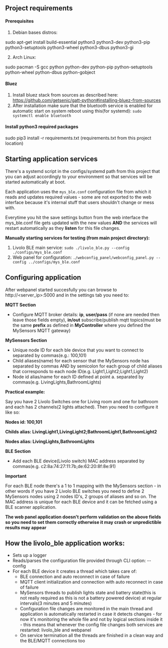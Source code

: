 ## Project requirements

#### Prerequisites

1. Debian bases distros:

  sudo apt-get install build-essential python3 python3-dev python3-pip python3-setuptools python3-wheel python3-dbus python3-gi

2. Arch Linux:

  sudo pacman -S gcc python python-dev python-pip python-setuptools python-wheel python-dbus python-gobject

#### Bluez

 1. Install bluez stack from sources as described here: https://github.com/getsenic/gatt-python#installing-bluez-from-sources
 2. After installation make sure that the bluetooth service is enabled for automatic start on system reboot using this(for systemd): `sudo systemctl enable bluetooth`

#### Install python3 required packages

  sudo pip3 install -r requirements.txt (requirements.txt from this project location)

## Starting application services

 There's a systemd script in the configs/systemd path from this project that you can adjust accordingly to your environment so that services will be started automatically at boot.

 Each application uses the `mys_ble.conf` configuration file from which it reads and updates required values - some are not exported to the web interface because it's internal stuff that users shouldn't change or mess with.

 Everytime you hit the save settings button from the web interface the mys_ble.conf file gets updated with the new values **AND** the services will restart automatically as they **listen** for this file changes.
 
**Manually starting services for testing (from main project directory):**
1. Livolo BLE main service:
`sudo ./livolo_ble.py --config ./configs/mys_ble.conf`
2. Web panel for configuration:
`./webconfig_panel/webconfig_panel.py --config ../configs/mys_ble.conf`

## Configuring application

 After webpanel started succesfully you can browse to http://<server_ip>:5000 and in the settings tab you need to:

**MQTT Section**

 - Configure MQTT broker details: **ip**, **user/pass** (if none are needed then leave those fields empty), **in/out** subscribe/publish mqtt topics(must be the same **prefix** as defined in **MyController** where you defined the MySensors MQTT gateway)
 
 **MySensors Section**

 - Unique node ID for each ble device that you want to connect to separated by commas(e.g.: 100,101)
 - Child aliases(name) for each sensor that the MySensors node has separated by commas AND by semicolon for each group of child aliases that corresponds to each node ID(e.g. Light1,Light2;Light1,Light2)
 - Node id alias/name for each ID defined at point a. separated by commas(e.g. LivingLights,BathroomLights)
 
 **Practical example:**
 
 Say you have 2 Livolo Switches one for Living room and one for bathroom and each has 2 channels(2 lights attached). Then you need to configure it like so:
 
 **Nodes id: 100,101**
 
 **Childs alias: LivingLight1,LivingLight2;BathroomLight1,BathroomLight2**
 
 **Nodes alias: LivingLights,BathroomLights**
 
 **BLE Section**
  - Add each BLE device(Livolo switch) MAC address separated by commas(e.g. c2:8a:74:27:11:7b,de:62:20:8f:8e:91)
 
 
 **Important**
 
  For each BLE node there's a 1 to 1 mapping with the MySensors section - in other words if you have 2 Livolo BLE switches you need to define 2 MySensors nodes using 2 nodes ID's, 2 groups of aliases and so on. The MAC address is unique for each BLE device and it can be fetched using a BLE scanner application.
  
  **The web panel application doesn't perform validation on the above fields so you need to set them correctly otherwise it may crash or unpredictible results may appear**


## How the livolo_ble application works:

* Sets up a logger
* Reads/parses the configuration file provided through CLI option: --config
* For each BLE device it creates a thread which takes care of:
  * BLE connection and auto reconnect in case of failure
  * MQTT client initialization and connection with auto reconnect in case of failure
  * MySensors threads to publish lights state and battery state(this is not really required as this is not a battery powered device) at regular intervals(3 minutes and 5 minutes)
  * Configuration file changes are monitored in the main thread and application is automatically restarted in case it detects changes - for now it's monitoring the whole file and not by logical sections inside it - this means that whenever the config file changes both services are restarted: livolo_ble and webpanel 
  * On service termination all the threads are finished in a clean way and the BLE/MQTT connections too
